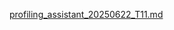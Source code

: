 [profiling_assistant_20250622_T11.md](https://github.com/user-attachments/files/20850949/profiling_assistant_20250622_T11.md)
